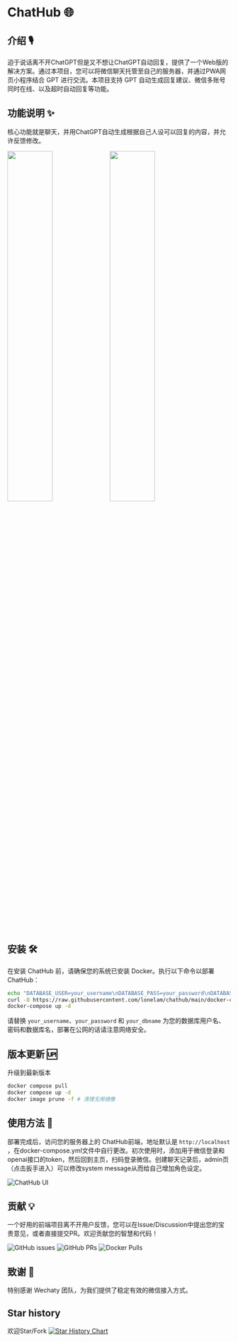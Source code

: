 # ChatHub 🌐

## 介绍 🎙️

迫于说话离不开ChatGPT但是又不想让ChatGPT自动回复，提供了一个Web版的解决方案。通过本项目，您可以将微信聊天托管至自己的服务器，并通过PWA网页小程序结合 GPT 进行交流。本项目支持 GPT 自动生成回复建议、微信多账号同时在线、以及超时自动回复等功能。

## 功能说明 ✨

核心功能就是聊天，并用ChatGPT自动生成根据自己人设可以回复的内容，并允许反馈修改。

<img src="https://github.com/lonelam/chathub/assets/16681599/cffbe25c-a114-4312-b008-a746203c8f01" width="45%" /> <img src="https://github.com/lonelam/chathub/assets/16681599/d42e8a74-e19b-4c3d-9342-30d06161c98b" width="45%" />

## 安装 🛠️

在安装 ChatHub 前，请确保您的系统已安装 Docker。执行以下命令以部署 ChatHub：

```bash
echo "DATABASE_USER=your_username\nDATABASE_PASS=your_password\nDATABASE_NAME=your_dbname" > .env
curl -O https://raw.githubusercontent.com/lonelam/chathub/main/docker-compose.yml
docker-compose up -d
```

请替换 `your_username`、`your_password` 和 `your_dbname` 为您的数据库用户名、密码和数据库名，部署在公网的话请注意网络安全。

## 版本更新 🆙

升级到最新版本

```bash
docker compose pull
docker compose up -d
docker image prune -f # 清理无用镜像
```

## 使用方法 📖

部署完成后，访问您的服务器上的 ChatHub前端，地址默认是 `http://localhost` ，在docker-compose.yml文件中自行更改。初次使用时，添加用于微信登录和openai接口的token，然后回到主页，扫码登录微信。创建聊天记录后，admin页（点击扳手进入）可以修改system message从而给自己增加角色设定。

![ChatHub UI](https://github.com/lonelam/chathub/assets/16681599/b8178619-b13e-4216-a4ef-dcb53398caa1)

## 贡献 💡

一个好用的前端项目离不开用户反馈，您可以在Issue/Discussion中提出您的宝贵意见，或者直接提交PR。欢迎贡献您的智慧和代码！

![GitHub issues](https://img.shields.io/github/issues/lonelam/chathub)
![GitHub PRs](https://img.shields.io/github/issues-pr/lonelam/chathub)
![Docker Pulls](https://img.shields.io/docker/pulls/lonelam/chathub)

## 致谢 🙌

特别感谢 Wechaty 团队，为我们提供了稳定有效的微信接入方式。

## Star history

欢迎Star/Fork
[![Star History Chart](https://api.star-history.com/svg?repos=lonelam/chathub&type=Date)](https://star-history.com/#lonelam/chathub&Date)
